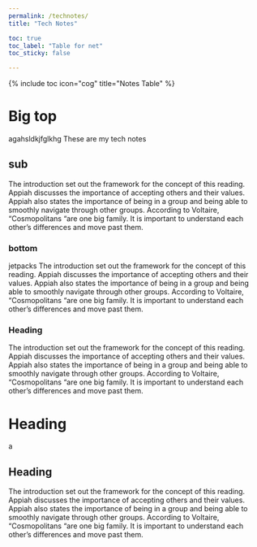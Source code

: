 ```yaml
---
permalink: /technotes/
title: "Tech Notes"

toc: true
toc_label: "Table for net"
toc_sticky: false

---
```

{% include toc icon="cog" title="Notes Table" %}

# Big top
agahsldkjfglkhg
These are my tech notes
## sub
The introduction set out the framework for the concept of this reading. Appiah discusses the importance of accepting others and their values. Appiah also states the importance of being in a group and being able to smoothly navigate through other groups. According to Voltaire, “Cosmopolitans “are one big family. It is important to understand each other’s differences and move past them.
### bottom
jetpacks
The introduction set out the framework for the concept of this reading. Appiah discusses the importance of accepting others and their values. Appiah also states the importance of being in a group and being able to smoothly navigate through other groups. According to Voltaire, “Cosmopolitans “are one big family. It is important to understand each other’s differences and move past them.

### Heading
The introduction set out the framework for the concept of this reading. Appiah discusses the importance of accepting others and their values. Appiah also states the importance of being in a group and being able to smoothly navigate through other groups. According to Voltaire, “Cosmopolitans “are one big family. It is important to understand each other’s differences and move past them.

# Heading
a
## Heading
The introduction set out the framework for the concept of this reading. Appiah discusses the importance of accepting others and their values. Appiah also states the importance of being in a group and being able to smoothly navigate through other groups. According to Voltaire, “Cosmopolitans “are one big family. It is important to understand each other’s differences and move past them.
